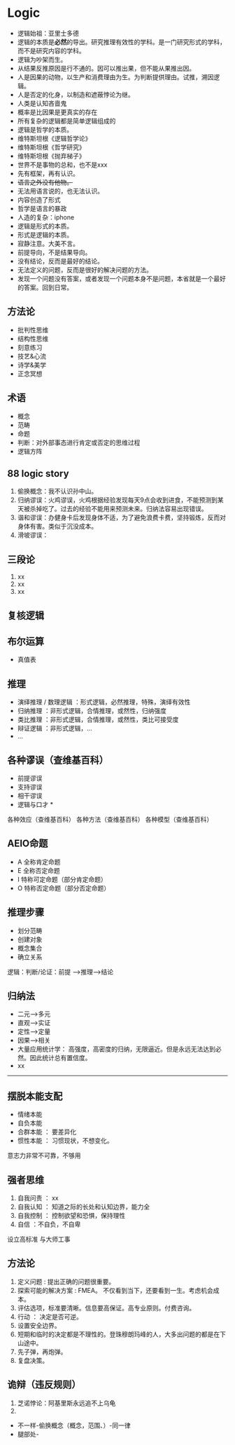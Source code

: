 # Logic

* 逻辑始祖：亚里士多德
* 逻辑的本质是**必然**的导出。研究推理有效性的学科。是一门研究形式的学科，而不是研究内容的学科。
* 逻辑为吵架而生。
* 从结果反推原因是行不通的。因可以推出果，但不能从果推出因。
* 人是因果的动物，以生产和消费理由为生。为判断提供理由。试推，溯因逻辑。
* 人是否定的化身，以制造和遮蔽悖论为继。
* 人类是认知吝啬鬼
* 概率是比因果是更真实的存在
* 所有复杂的逻辑都是简单逻辑组成的
* 逻辑是哲学的本质。
* 维特斯坦根《逻辑哲学论》
* 维特斯坦根《哲学研究》
* 维特斯坦根《抛弃梯子》
* 世界不是事物的总和，也不是xxx
* 先有框架，再有认识。
* ~~语言之外没有他物。~~
* 无法用语言说的，也无法认识。
* 内容创造了形式
* 哲学是语言的暴政
* 人造的复杂：iphone
* 逻辑是形式的本质。
* 形式是逻辑的本质。
* 寂静注意。大美不言。
* 前提导向，不是结果导向。
* 没有结论，反而是最好的结论。
* 无法定义的问题，反而是很好的解决问题的方法。
* 发现一个问题没有答案，或者发现一个问题本身不是问题，本省就是一个最好的答案。回到日常。

## 方法论

* 批判性思维
* 结构性思维
* 刻意练习
* 技艺&心流
* 诗学&美学
* 正念冥想

## 术语

* 概念
* 范畴
* 命题
* 判断：对外部事态进行肯定或否定的思维过程
* 逻辑方阵

## 88 logic story

1. 偷换概念：我不认识孙中山。
2. 归纳谬误：火鸡谬误，火鸡根据经验发现每天9点会收到进食，不能预测到某天被杀掉吃了。过去的经验不能用来预测未来。归纳法容易出现错误。
3. 谐和谬误：办健身卡后发现身体不适，为了避免浪费卡费，坚持锻炼，反而对身体有害。类似于沉没成本。
4. 滑坡谬误：

## 三段论

1. xx
2. xx
3. xx

## 复核逻辑

## 布尔运算

* 真值表

## 推理

* 演绎推理 / 数理逻辑 ：形式逻辑，必然推理，特殊，演绎有效性
* 归纳推理 ：非形式逻辑，合情推理，或然性，归纳强度
* 类比推理 ：非形式逻辑，合情推理，或然性，类比可接受度
* 辩证逻辑 ：非形式逻辑，...
* ...

## 各种谬误（查维基百科）

* 前提谬误
* 支持谬误
* 相干谬误
* 逻辑与口才
  * 

各种效应（查维基百科）
各种方法（查维基百科）
各种模型（查维基百科）

## AEIO命题

* A 全称肯定命题
* E 全称否定命题
* I 特称可定命题（部分肯定命题）
* O 特称否定命题（部分否定命题）


## 推理步骤

* 划分范畴
* 创建对象
* 概念集合
* 确立关系

逻辑：判断/论证：前提 -->推理-->结论

## 归纳法

* 二元-->多元
* 直观-->实证
* 定性-->定量
* 因果-->相关
* 大量应用统计学： 高强度，高密度的归纳，无限逼近。但是永远无法达到必然。因此统计总有置信度。
* xx

---

## 摆脱本能支配

* 情绪本能
* 自负本能
* 合群本能 ： 要差异化
* 惯性本能 ： 习惯现状，不想变化。


意志力非常不可靠，不够用

## 强者思维

1. 自我问责 ： xx
2. 自我认知 ： 知道之际的长处和认知边界，能力全
3. 自我控制 ： 控制欲望和恐惧，保持理性
4. 自信 ：不自负，不自卑


设立高标准
与大师工事

## 方法论

1. 定义问题 : 提出正确的问题很重要。
2. 探索可能的解决方案 : FMEA。 不仅看到当下，还要看到一生。考虑机会成本。
3. 评估选项，标准要清晰。信息要高保证。高专业原则。付费咨询。
4. 行动 ： 决定是否可逆。
5. 设置安全边界。
6. 短期和临时的决定都是不理性的。登珠穆朗玛峰的人，大多出问题的都是在下山途中。
7. 先子弹，再炮弹。
8. 复盘决策。

## 诡辩（违反规则）

1. 芝诺悖论：阿基里斯永远追不上乌龟
2. 

* 不一样-偷换概念（概念，范围、）-同一律
* 腿部处-
